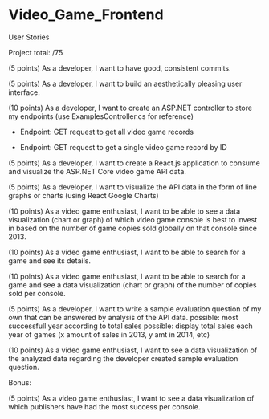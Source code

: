 # Video_Game_Frontend

User Stories

Project total: /75

(5 points) As a developer, I want to have good, consistent commits.

(5 points) As a developer, I want to build an aesthetically pleasing user interface.

(10 points) As a developer, I want to create an ASP.NET controller to store my endpoints (use ExamplesController.cs for reference)

- Endpoint: GET request to get all video game records

- Endpoint: GET request to get a single video game record by ID

(5 points) As a developer, I want to create a React.js application to consume and visualize the ASP.NET Core video game API data.

(5 points) As a developer, I want to visualize the API data in the form of line graphs or charts (using React Google Charts)

(10 points) As a video game enthusiast, I want to be able to see a data visualization (chart or graph) of which video game console is best to invest in based on the number of game copies sold globally on that console since 2013.

(10 points) As a video game enthusiast, I want to be able to search for a game and see its details.

(10 points) As a video game enthusiast, I want to be able to search for a game and see a data visualization (chart or graph) of the number of copies sold per console.

(5 points) As a developer, I want to write a sample evaluation question of my own that can be answered by analysis of the API data.
possible: most successfull year according to total sales 
possible: display total sales each year of games (x amount of sales in 2013, y amt in 2014, etc)

(10 points) As a video game enthusiast, I want to see a data visualization of the analyzed data regarding the developer created sample evaluation question.

Bonus:

(5 points) As a video game enthusiast, I want to see a data visualization of which publishers have had the most success per console.